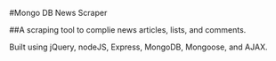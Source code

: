 #Mongo DB News Scraper

##A scraping tool to complie news articles, lists, and  comments. 

Built using jQuery, nodeJS, Express, MongoDB, Mongoose, and AJAX.